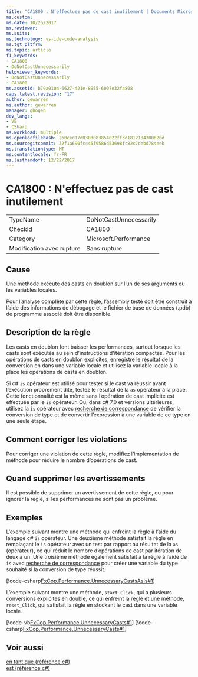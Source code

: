 ```yaml
---
title: "CA1800 : N’effectuez pas de cast inutilement | Documents Microsoft"
ms.custom: 
ms.date: 10/26/2017
ms.reviewer: 
ms.suite: 
ms.technology: vs-ide-code-analysis
ms.tgt_pltfrm: 
ms.topic: article
f1_keywords:
- CA1800
- DoNotCastUnnecessarily
helpviewer_keywords:
- DoNotCastUnnecessarily
- CA1800
ms.assetid: b79a010a-6627-421e-8955-6007e32fa808
caps.latest.revision: "17"
author: gewarren
ms.author: gewarren
manager: ghogen
dev_langs:
- VB
- CSharp
ms.workload: multiple
ms.openlocfilehash: 260ced17d030d083854022ff3d1812184700d20d
ms.sourcegitcommit: 32f1a690fc445f9586d53698fc82c7debd784eeb
ms.translationtype: MT
ms.contentlocale: fr-FR
ms.lasthandoff: 12/22/2017
---
```

# <a name="ca1800-do-not-cast-unnecessarily"></a>CA1800 : N'effectuez pas de cast inutilement
|||  
|-|-|  
|TypeName|DoNotCastUnnecessarily|  
|CheckId|CA1800|  
|Category|Microsoft.Performance|  
|Modification avec rupture|Sans rupture|  
  
## <a name="cause"></a>Cause  
Une méthode exécute des casts en doublon sur l’un de ses arguments ou les variables locales.

Pour l’analyse complète par cette règle, l’assembly testé doit être construit à l’aide des informations de débogage et le fichier de base de données (.pdb) de programme associé doit être disponible.  
  
## <a name="rule-description"></a>Description de la règle  
Les casts en doublon font baisser les performances, surtout lorsque les casts sont exécutés au sein d'instructions d'itération compactes. Pour les opérations de casts en doublon explicites, enregistre le résultat de la conversion en dans une variable locale et utilisez la variable locale à la place les opérations de casts en doublon.  
  
Si c# `is` opérateur est utilisé pour tester si le cast va réussir avant l’exécution proprement dite, testez le résultat de la `as` opérateur à la place. Cette fonctionnalité est la même sans l’opération de cast implicite est effectuée par le `is` opérateur. Ou, dans c# 7.0 et versions ultérieures, utilisez la `is` opérateur avec [recherche de correspondance](/dotnet/csharp/language-reference/keywords/is#pattern-matching-with-is) de vérifier la conversion de type et de convertir l’expression à une variable de ce type en une seule étape.
  
## <a name="how-to-fix-violations"></a>Comment corriger les violations  
 Pour corriger une violation de cette règle, modifiez l’implémentation de méthode pour réduire le nombre d’opérations de cast.  
  
## <a name="when-to-suppress-warnings"></a>Quand supprimer les avertissements  
 Il est possible de supprimer un avertissement de cette règle, ou pour ignorer la règle, si les performances ne sont pas un problème.  
  
## <a name="examples"></a>Exemples  
 L’exemple suivant montre une méthode qui enfreint la règle à l’aide du langage c# `is` opérateur. Une deuxième méthode satisfait la règle en remplaçant le `is` opérateur avec un test par rapport au résultat de la `as` (opérateur), ce qui réduit le nombre d’opérations de cast par itération de deux à un. Une troisième méthode également satisfait à la règle à l’aide de `is` avec [recherche de correspondance](/dotnet/csharp/language-reference/keywords/is#pattern-matching-with-is) pour créer une variable du type souhaité si la conversion de type réussit.
  
 [!code-csharp[FxCop.Performance.UnnecessaryCastsAsIs#1](../code-quality/codesnippet/CSharp/ca1800-do-not-cast-unnecessarily_1.cs)]  

 L’exemple suivant montre une méthode, `start_Click`, qui a plusieurs conversions explicites en double, ce qui enfreint la règle et une méthode, `reset_Click`, qui satisfait la règle en stockant le cast dans une variable locale.  
  
 [!code-vb[FxCop.Performance.UnnecessaryCasts#1](../code-quality/codesnippet/VisualBasic/ca1800-do-not-cast-unnecessarily_2.vb)]
 [!code-csharp[FxCop.Performance.UnnecessaryCasts#1](../code-quality/codesnippet/CSharp/ca1800-do-not-cast-unnecessarily_2.cs)]  
  
## <a name="see-also"></a>Voir aussi  
[en tant que (référence c#)](/dotnet/csharp/language-reference/keywords/as)   
[est (référence c#)](/dotnet/csharp/language-reference/keywords/is)
